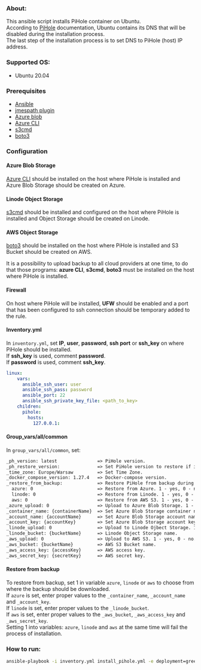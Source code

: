 ### About:
This ansible script installs PiHole container on Ubuntu.<br/>
According to [PiHole](https://github.com/pi-hole/docker-pi-hole) documentation, Ubuntu contains its DNS that will be disabled during the installation process.<br/>
The last step of the installation process is to set DNS to PiHole (host) IP address.

### Supported OS:
* Ubuntu 20.04

### Prerequisites
* [Ansible](https://docs.ansible.com/ansible/latest/index.html)
* [jmespath plugin](https://pypi.org/project/jmespath/)
* [Azure blob](https://docs.microsoft.com/en-us/cli/azure/storage/blob?view=azure-cli-latest#az_storage_blob_upload)
* [Azure CLI](https://docs.microsoft.com/en-us/cli/azure/)
* [s3cmd](https://www.linode.com/docs/guides/how-to-use-object-storage/#s3cmd)
* [boto3](https://boto3.amazonaws.com/v1/documentation/api/latest/index.html)

### Configuration

#### Azure Blob Storage
[Azure CLI](https://docs.microsoft.com/en-us/cli/azure/install-azure-cli) should be installed on the host where PiHole is installed and Azure Blob Storage should be created on Azure.

#### Linode Object Storage
[s3cmd](https://www.linode.com/docs/guides/how-to-use-object-storage/#s3cmd) should be installed and configured on the host where PiHole is installed and Object Storage should be created on Linode.

#### AWS Object Storage
[boto3](https://boto3.amazonaws.com/v1/documentation/api/latest/index.html) should be installed on the host where PiHole is installed and S3 Bucket should be created on AWS.

It is a possibility to upload backup to all cloud providers at one time, to do that those programs: **azure CLI**, **s3cmd**, **boto3** must be installed on the host where PiHole is installed.

#### Firewall
On host where PiHole will be installed, **UFW** should be enabled and a port that has been configured to ssh connection should be temporary added to the rule.

#### Inventory.yml
In `inventory.yml`, set **IP**, **user**, **password**, **ssh port** or **ssh_key** on where PiHole should be installed.</br>
If **ssh_key** is used, comment **password**.</br>
If **password** is used, comment **ssh_key**.</br>
```yml
linux:
    vars:
      ansible_ssh_user: user
      ansible_ssh_pass: password
      ansible_port: 22
      ansible_ssh_private_key_file: <path_to_key>
    children:
      pihole:
        hosts:
          127.0.0.1:
```

#### Group_vars/all/common
In `group_vars/all/common`, set:

```txt
_ph_version: latest               => PiHole version.
_ph_restore_version:              => Set PiHole version to restore if installation failed during brownfield.
_time_zone: Europe/Warsaw         => Set Time Zone.
_docker_compose_version: 1.27.4   => Docker-compose version.
_restore_from_backup:             => Restore PiHole from backup during greenfield installation.
  azure: 0                        => Restore from Azure. 1 - yes, 0 - no.
  linode: 0                       => Restore from Linode. 1 - yes, 0 - no.
  aws: 0                          => Restore from AWS S3. 1 - yes, 0 - no.
_azure_upload: 0                  => Upload to Azure Blob Storage. 1 - yes, 0 - no.
_container_name: {containerName}  => Set Azure Blob Storage container name.
_account_name: {accountName}      => Set Azure Blob Storage account name.
_account_key: {accountKey}        => Set Azure Blob Storage account key.
_linode_upload: 0                 => Upload to Linode Ojbect Storage. 1 - yes, 0 - no.
_linode_bucket: {bucketName}      => Linode Object Storage name.
_aws_upload: 0                    => Upload to AWS S3. 1 - yes, 0 - no.
_aws_bucket: {bucketName}         => AWS S3 Bucket name.
_aws_access_key: {accessKey}      => AWS access key.
_aws_secret_key: {secretKey}      => AWS secret key.
```

#### Restore from backup
To restore from backup, set 1 in variable `azure`, `linode` or `aws` to choose from where the backup should be downloaded.</br>
If `azure` is set, enter proper values to the `_container_name`, `_account_name` and `_account_key`.</br>
If `linode` is set, enter proper values to the `_linode_bucket`.</br>
If `aws` is set, enter proper values to the `_aws_bucket`, `_aws_access_key` and `_aws_secret_key`.</br>
Setting 1 into variables: `azure`, `linode` and `aws` at the same time will fail the process of installation. 

### How to run:
```bash
ansible-playbook -i inventory.yml install_pihole.yml -e deployment=greenfield/brownfield --ask-become-pass -vv
```
